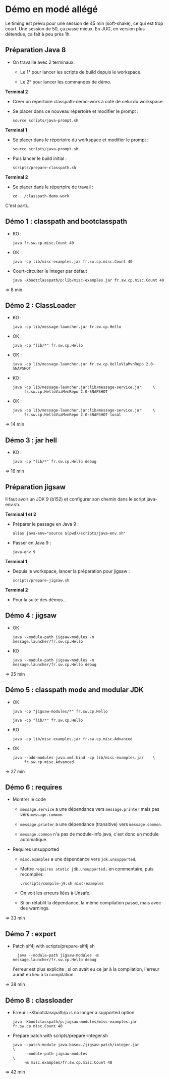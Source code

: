 Démo en modé allégé
===========

Le timing est prévu pour une session de 45 min (soft-shake), ce qui est trop court.
Une session de 50, ça passe mieux.
En JUG, en version plus détendue, ça fait à peu près 1h. 

Préparation Java 8
-----------

* On travaille avec 2 terminaux. 

  + Le 1° pour lancer les scripts de build depuis le workspace.

  + Le 2° pour lancer les commandes de démo.

**Terminal 2**

* Créer un répertoire classpath-demo-work à coté de celui du workspace.

* Se placer dans ce nouveau répertoire et modifier le prompt :

      source scripts/java-prompt.sh

**Terminal 1**

* Se placer dans le répertoire du workspace et modifier le prompt :

      source scripts/java-prompt.sh

* Puis lancer le build initial : 

      scripts/prepare-classpath.sh

**Terminal 2**

* Se placer dans le répertoire de travail :

      cd ../classpath-demo-work

C'est parti...

Démo 1 : classpath and bootclasspath
-----------

* KO :

      java fr.sw.cp.misc.Count 40

* OK :

      java -cp lib/misc-examples.jar fr.sw.cp.misc.Count 40

* Court-circuiter le Integer par défaut

      java -Xbootclasspath/p:lib/misc-examples.jar fr.sw.cp.misc.Count 40

=> 8 min

Démo 2 : ClassLoader
-----------

* KO :

      java -cp lib/message-launcher.jar fr.sw.cp.Hello

* OK :

      java -cp "lib/*" fr.sw.cp.Hello

* OK :

      java -cp lib/message-launcher.jar fr.sw.cp.HelloViaMvnRepo 2.0-SNAPSHOT

* KO :

      java -cp lib/message-launcher.jar:lib/message-service.jar     \
           fr.sw.cp.HelloViaMvnRepo 2.0-SNAPSHOT

* OK :

      java -cp lib/message-launcher.jar:lib/message-service.jar     \
           fr.sw.cp.HelloViaMvnRepo 2.0-SNAPSHOT local

=> 14 min

Démo 3 : jar hell
-----------

* KO :

      java -cp "lib/*" fr.sw.cp.Hello debug

=> 16 min

Préparation jigsaw
-----------

Il faut avoir un JDK 9 (b152) et configurer son chemin dans le script java-env.sh.

**Terminal 1 et 2**

* Préparer le passage en Java 9 :

      alias java-env="source $(pwd)/scripts/java-env.sh"

* Passer en Java 9 :

      java-env 9

**Terminal 1**

* Depuis le workspace, lancer la préparation pour jigsaw :

      scripts/prepare-jigsaw.sh

**Terminal 2**

* Pour la suite des démos...

Démo 4 : jigsaw
-----------

* OK

      java --module-path jigsaw-modules -m message.launcher/fr.sw.cp.Hello

* KO

      java --module-path jigsaw-modules -m message.launcher/fr.sw.cp.Hello debug

=> 25 min

Démo 5 : classpath mode and modular JDK
-----------

* OK

      java -cp "jigsaw-modules/*" fr.sw.cp.Hello
      
      java -cp "lib/*" fr.sw.cp.Hello

* KO

      java -cp lib/misc-examples.jar fr.sw.cp.misc.Advanced

* OK

      java --add-modules java.xml.bind -cp lib/misc-examples.jar    \
           fr.sw.cp.misc.Advanced

=> 27 min

Démo 6 : requires
-----------

* Montrer le code
  
  + `message.service` a une dépendance vers `message.printer` mais pas vers `message.common`.

  + `message.printer` a une dépendance (transitive) vers `message.common`.

  + `message.common` n'a pas de module-info.java, c'est donc un module automatique.

* Requires unsupported

  + `misc.examples` a une dépendance vers `jdk.unsupported`.

  + Mettre `requires static jdk.unsupported;` en commentaire, puis recompiler.

        ./scripts/compile-j9.sh misc-examples

  + On voit les erreurs liées à Unsafe.
  
  + Si on rétablit la dépendance, la même compilation passe, mais avec des warnings.

=> 33 min

Démo 7 : export
-----------

* Patch slf4j with scripts/prepare-slf4j.sh

        java --module-path jigsaw-modules -m message.launcher/fr.sw.cp.Hello debug

  l'erreur est plus explicite ; si on avait eu ce jar à la compilation,
  l'erreur aurait eu lieu à la compilation

=> 38 min

Démo 8 : classloader
-----------

* Erreur : -Xbootclasspath/p is no longer a supported option

      java -Xbootclasspath/p:jigsaw-modules/misc-examples.jar fr.sw.cp.misc.Count 40

* Prepare patch with scripts/prepare-integer.sh

      java --patch-module java.base=./jigsaw-patch/integer.jar            \
           --module-path jigsaw-modules                                   \
           -m misc.examples/fr.sw.cp.misc.Count 40

=> 42 min
